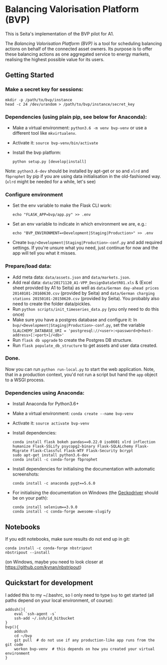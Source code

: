 # Balancing Valorisation Platform (BVP)

This is Seita's implementation of the BVP pilot for A1.

The *Balancing Valorisation Platform (BVP)* is a tool for scheduling balancing actions on behalf of the connected asset owners.
Its purpose is to offer these balancing actions as one aggregated service to energy markets, realising the highest possible value for its users.

## Getting Started


### Make a secret key for sessions:

    mkdir -p /path/to/bvp/instance
    head -c 24 /dev/urandom > /path/to/bvp/instance/secret_key


### Dependencies (using plain pip, see below for Anaconda):

* Make a virtual environment: `python3.6 -m venv bvp-venv` or use a different tool like `mkvirtualenv`.
* Activate it: `source bvp-venv/bin/activate`
* Install the bvp platform:

      python setup.py [develop|install]

Note: `python3.6-dev` should be installed by apt-get or so and `xlrd` and `fbprophet` by pip if you 
are using data initialisation in the old-fashioned way. (`xlrd` might be needed for a while, let's see)


### Configure environment

* Set the env variable to make the Flask CLI work:

    `echo "FLASK_APP=bvp/app.py" >> .env`
* Set an env variable to indicate in which environment we are, e.g.:

    `echo "BVP_ENVIRONMENT=<Development|Staging|Production>" >> .env`
* Create `bvp/<Development|Staging|Production>-conf.py` and add required settings.
  If you're unsure what you need, just continue for now and the app will tell you what it misses.


### Prepare/load data:

* Add meta data: `data/assets.json` and `data/markets.json`.
* Add real data: `data/20171120_A1-VPP_DesignDataSetR01.xls` & (Excel sheet provided by A1 to Seita)
  as well as `data/German day-ahead prices 20140101-20160630.csv` (provided by Seita)
  and `data/German charging stations 20150101-20150620.csv` (provided by Seita).
  You probably also need to create the folder data/pickles.
* Run `python scripts/init_timeseries_data.py` (you only need to do this once)
* Make sure you have a postgres database and configure it: In `bvp/<Development|Staging|Production>-conf.py`,
  set the variable `SLALCHEMY_DATABASE_URI = 'postgresql://<user>:<password>@<host-address>[:<port>]/<db>'`
* Run `flask db upgrade` to create the Postgres DB structure.
* Run `flask populate_db_structure` to get assets and user data created.



### Done.

Now you can run `python run-local.py` to start the web application. Note, that in a production context,
you'd not run a script but hand the `app` object to a WSGI process.


### Dependencies using Anaconda:

* Install Anaconda for Python3.6+
* Make a virtual environment: `conda create --name bvp-venv`
* Activate it: `source activate bvp-venv`
* Install dependencies:

      conda install flask bokeh pandas==0.22.0 iso8601 xlrd inflection humanize Flask-SSLify psycopg2-binary Flask-SQLALchemy Flask-Migrate Flask-Classful Flask-WTF Flask-Security bcrypt
      sudo apt-get install python3.6-dev
      conda install -c conda-forge fbprophet
* Install dependencies for initialising the documentation with automatic screenshots:

      conda install -c anaconda pyqt==5.6.0
* For initialising the documentation on Windows (the [Geckodriver](https://github.com/mozilla/geckodriver/releases) should be on your path):

      conda install selenium==3.9.0
      conda install -c conda-forge awesome-slugify


## Notebooks

If you edit notebooks, make sure results do not end up in git:

    conda install -c conda-forge nbstripout
    nbstripout --install

(on Windows, maybe you need to look closer at https://github.com/kynan/nbstripout)


## Quickstart for development

I added this to my ~/.bashrc, so I only need to type `bvp` to get started (all paths depend on your local environment, of course):

    addssh(){
        eval `ssh-agent -s`
        ssh-add ~/.ssh/id_bitbucket
    }
    bvp(){
        addssh
        cd ~/bvp  
        git pull  # do not use if any production-like app runs from the git code                                                                                                                                                                     
        workon bvp-venv  # this depends on how you created your virtual environment
    }
